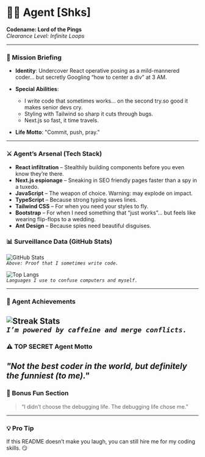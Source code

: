 # 🕵️‍♂️ Agent [Shks]  
**Codename: Lord of the Pings**  
*Clearance Level: Infinite Loops*  

---

### 🛑 Mission Briefing  
- **Identity**: Undercover React operative posing as a mild-mannered coder… but secretly Googling “how to center a div” at 3 AM.  
- **Special Abilities**:
  - I write code that sometimes works… on the second try.so good it makes senior devs 
     cry.  
  - Styling with Tailwind so sharp it cuts through bugs.  
  - Next.js so fast, it time travels.  

- **Life Motto**: "Commit, push, pray."

---

### ⚔️ Agent’s Arsenal (Tech Stack)
- **React infiltration** – Stealthily building components before you even know they’re 
   there.
- **Next.js espionage** – Sneaking in SEO friendly pages faster than a spy in a 
   tuxedo.  
- **JavaScript** – The weapon of choice. Warning: may explode on impact.  
- **TypeScript** – Because strong typing saves lines.  
- **Tailwind CSS** – For when you need your styles to fly.  
- **Bootstrap** – For when I need something that “just works”… but feels like wearing flip-flops to a wedding.
- **Ant Design** – Because spies need beautiful disguises.  

### 📊 Surveillance Data (GitHub Stats)  
![GitHub Stats](https://github-readme-stats-sandy-six-69.vercel.app/api?username=selshahawee&show_icons=true&theme=radical)  
*`Above: Proof that I sometimes write code.`*

![Top Langs](https://github-readme-stats.vercel.app/api/top-langs/?username=selshahawee&layout=compact&theme=radical)  
*`Languages I use to confuse computers and myself.`*

---

### 🤯 Agent Achievements  
![Streak Stats](https://streak-stats.demolab.com?user=selshahawee&theme=radical&hide_border=true)  
*`I’m powered by caffeine and merge conflicts.`*
---

### ⚠️ TOP SECRET Agent Motto

*"Not the best coder in the world, but definitely the funniest (to me)."*  
---

### 🚨 Bonus Fun Section  

> “I didn’t choose the debugging life. The debugging life chose me.”  
---

### 💡 Pro Tip
If this README doesn’t make you laugh, you can still hire me for my coding skills. 😏
